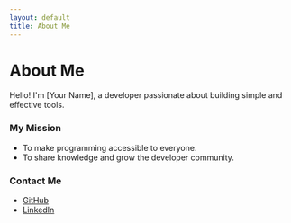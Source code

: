 ```yaml
---
layout: default
title: About Me
---
```


# About Me

Hello! I'm [Your Name], a developer passionate about building simple and effective tools.

### My Mission
- To make programming accessible to everyone.
- To share knowledge and grow the developer community.

### Contact Me
- [GitHub](https://github.com/your-username)
- [LinkedIn](https://linkedin.com/in/your-profile)
